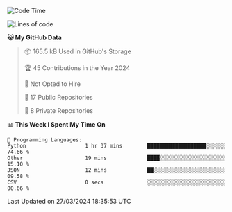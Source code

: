 <!--START_SECTION:waka-->
![Code Time](http://img.shields.io/badge/Code%20Time-873%20hrs%2059%20mins-blue)

![Lines of code](https://img.shields.io/badge/From%20Hello%20World%20I%27ve%20Written-207.7%20thousand%20lines%20of%20code-blue)

**🐱 My GitHub Data** 

> 📦 165.5 kB Used in GitHub's Storage 
 > 
> 🏆 45 Contributions in the Year 2024
 > 
> 🚫 Not Opted to Hire
 > 
> 📜 17 Public Repositories 
 > 
> 🔑 8 Private Repositories 
 > 
📊 **This Week I Spent My Time On** 

```text
💬 Programming Languages: 
Python                   1 hr 37 mins        ███████████████████░░░░░░   74.66 % 
Other                    19 mins             ████░░░░░░░░░░░░░░░░░░░░░   15.10 % 
JSON                     12 mins             ██░░░░░░░░░░░░░░░░░░░░░░░   09.58 % 
CSV                      0 secs              ░░░░░░░░░░░░░░░░░░░░░░░░░   00.66 % 
```


 Last Updated on 27/03/2024 18:35:53 UTC
<!--END_SECTION:waka-->
